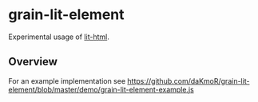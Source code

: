 # grain-lit-element
Experimental usage of [lit-html](https://github.com/PolymerLabs/lit-html).

## Overview

For an example implementation see https://github.com/daKmoR/grain-lit-element/blob/master/demo/grain-lit-element-example.js
